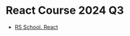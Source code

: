 # React Course 2024 Q3

- [RS School. React](https://github.com/rolling-scopes-school/tasks/tree/master/react)
